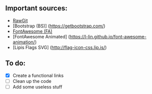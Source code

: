 ## Important sources:
- [RawGit](https://rawgit.com/)
- [Bootstrap (BS)] (https://getbootstrap.com/)
- [FontAwesome (FA)](https://fontawesome.com/)
- [FontAwesome Animated] (https://l-lin.github.io/font-awesome-animation/)
- [Lipis Flags SVG] (http://flag-icon-css.lip.is/)


## To do:
- [x] Create a functional links
- [ ] Clean up the code
- [ ] Add some useless stuff
